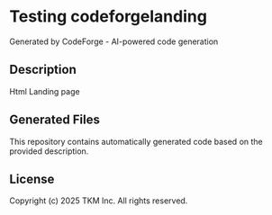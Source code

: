 # Testing codeforgelanding

Generated by CodeForge - AI-powered code generation

## Description
Html Landing page

## Generated Files
This repository contains automatically generated code based on the provided description.

## License
Copyright (c) 2025 TKM Inc. All rights reserved.
